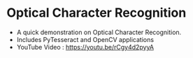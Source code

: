 # Optical Character Recognition
- A quick demonstration on Optical Character Recognition.
- Includes PyTesseract and OpenCV applications
- YouTube Video : https://youtu.be/rCgy4d2pyyA
